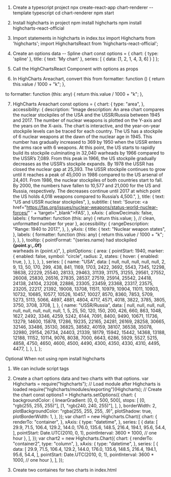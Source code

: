 1) Create a typescript project
npx create-react-app chart-renderer --template typescript
cd chart-renderer
npm start

2) Install highcharts in project
npm install highcharts
npm install highcharts-react-official

3) Import statements in highcharts in index.tsx
import Highcharts from 'highcharts';
import HighchartsReact from 'highcharts-react-official';

4) Create an options data -- Spline chart
const options = {
  chart: {
    type: 'spline'
  },
  title: {
    text: 'My chart'
  },
  series: [
    {
      data: [1, 2, 1, 4, 3, 6]
    }
  ]
};

5) Call the HighChartsReact Component with options as props
<!-- const App = () => (
  <div>
    <HighchartsReact highcharts={Highcharts} options={options} />
  </div>
); -->


6) In HighCharts Areachart, convert this from 
 formatter: function () {
   return this.value / 1000 + "k";
 },

 to
 formatter: function (this: any) {
    return this.value / 1000 + "k";
},

7) HighCharts Areachart
const options = {
    chart: {
      type: "area",
    },
    accessibility: {
      description:
        "Image description: An area chart compares the nuclear stockpiles of the USA and the USSR/Russia between 1945 and 2017. The number of nuclear weapons is plotted on the Y-axis and the years on the X-axis. The chart is interactive, and the year-on-year stockpile levels can be traced for each country. The US has a stockpile of 6 nuclear weapons at the dawn of the nuclear age in 1945. This number has gradually increased to 369 by 1950 when the USSR enters the arms race with 6 weapons. At this point, the US starts to rapidly build its stockpile culminating in 32,040 warheads by 1966 compared to the USSR’s 7,089. From this peak in 1966, the US stockpile gradually decreases as the USSR’s stockpile expands. By 1978 the USSR has closed the nuclear gap at 25,393. The USSR stockpile continues to grow until it reaches a peak of 45,000 in 1986 compared to the US arsenal of 24,401. From 1986, the nuclear stockpiles of both countries start to fall. By 2000, the numbers have fallen to 10,577 and 21,000 for the US and Russia, respectively. The decreases continue until 2017 at which point the US holds 4,018 weapons compared to Russia’s 4,500.",
    },
    title: {
      text: "US and USSR nuclear stockpiles",
    },
    subtitle: {
      text:
        'Source: <a href="https://fas.org/issues/nuclear-weapons/status-world-nuclear-forces/" ' +
        'target="_blank">FAS</a>',
    },
    xAxis: {
      allowDecimals: false,
      labels: {
        formatter: function (this: any) {
          return this.value;
        }, // clean, unformatted number for year
      },
      accessibility: {
        rangeDescription: "Range: 1940 to 2017.",
      },
    },
    yAxis: {
      title: {
        text: "Nuclear weapon states",
      },
      labels: {
        formatter: function (this: any) {
          return this.value / 1000 + "k";
        },
      },
    },
    tooltip: {
      pointFormat:
        "{series.name} had stockpiled <b>{point.y:,.0f}</b><br/>warheads in {point.x}",
    },
    plotOptions: {
      area: {
        pointStart: 1940,
        marker: {
          enabled: false,
          symbol: "circle",
          radius: 2,
          states: {
            hover: {
              enabled: true,
            },
          },
        },
      },
    },
    series: [
      {
        name: "USA",
        data: [
          null,
          null,
          null,
          null,
          null,
          2,
          9,
          13,
          50,
          170,
          299,
          438,
          841,
          1169,
          1703,
          2422,
          3692,
          5543,
          7345,
          12298,
          18638,
          22229,
          25540,
          28133,
          29463,
          31139,
          31175,
          31255,
          29561,
          27552,
          26008,
          25830,
          26516,
          27835,
          28537,
          27519,
          25914,
          25542,
          24418,
          24138,
          24104,
          23208,
          22886,
          23305,
          23459,
          23368,
          23317,
          23575,
          23205,
          22217,
          21392,
          19008,
          13708,
          11511,
          10979,
          10904,
          11011,
          10903,
          10732,
          10685,
          10577,
          10526,
          10457,
          10027,
          8570,
          8360,
          7853,
          5709,
          5273,
          5113,
          5066,
          4897,
          4881,
          4804,
          4717,
          4571,
          4018,
          3822,
          3785,
          3805,
          3750,
          3708,
          3708,
        ],
      },
      {
        name: "USSR/Russia",
        data: [
          null,
          null,
          null,
          null,
          null,
          null,
          null,
          null,
          null,
          1,
          5,
          25,
          50,
          120,
          150,
          200,
          426,
          660,
          863,
          1048,
          1627,
          2492,
          3346,
          4259,
          5242,
          6144,
          7091,
          8400,
          9490,
          10671,
          11736,
          13279,
          14600,
          15878,
          17286,
          19235,
          22165,
          24281,
          26169,
          28258,
          30665,
          32146,
          33486,
          35130,
          36825,
          38582,
          40159,
          38107,
          36538,
          35078,
          32980,
          29154,
          26734,
          24403,
          21339,
          18179,
          15942,
          15442,
          14368,
          13188,
          12188,
          11152,
          10114,
          9076,
          8038,
          7000,
          6643,
          6286,
          5929,
          5527,
          5215,
          4858,
          4750,
          4650,
          4600,
          4500,
          4490,
          4300,
          4350,
          4330,
          4310,
          4495,
          4477,
        ],
      },
    ],
  };

Optional When not using npm install highcharts
1) We can include script tags
<!-- <script src="https://code.highcharts.com/highcharts.js"></script>
<script src="https://code.highcharts.com/modules/exporting.js"></script>
<script src="https://code.highcharts.com/modules/export-data.js"></script>
<script src="https://code.highcharts.com/modules/accessibility.js"></script>   -->

2) Create a chart options data and two charts with that options.
var Highcharts = require("highcharts");
  // Load module after Highcharts is loaded
require("highcharts/modules/exporting")(Highcharts);
  // Create the chart
const options1 = Highcharts.setOptions({
    chart: {
      backgroundColor: {
        linearGradient: [0, 0, 500, 500],
        stops: [
          [0, "rgb(255, 255, 255)"],
          [1, "rgb(240, 240, 255)"],
        ],
      },
      borderWidth: 2,
      plotBackgroundColor: "rgba(255, 255, 255, .9)",
      plotShadow: true,
      plotBorderWidth: 1,
    },
  });
  var chart1 = new Highcharts.Chart({
    chart: {
      renderTo: "container",
    },
    xAxis: {
      type: "datetime",
    },
    series: [
      {
        data: [
          29.9, 71.5, 106.4, 129.2, 144.0, 176.0, 135.6, 148.5, 216.4, 194.1,
          95.6, 54.4,
        ],
        pointStart: Date.UTC(2010, 0, 1),
        pointInterval: 3600 * 1000, // one hour
      },
    ],
  });
  var chart2 = new Highcharts.Chart({
    chart: {
      renderTo: "container2",
      type: "column",
    },
    xAxis: {
      type: "datetime",
    },
    series: [
      {
        data: [
          29.9, 71.5, 106.4, 129.2, 144.0, 176.0, 135.6, 148.5, 216.4, 194.1,
          95.6, 54.4,
        ],
        pointStart: Date.UTC(2010, 0, 1),
        pointInterval: 3600 * 1000, // one hour
      },
    ],
  });

3) Create two containes for two charts in index.html
<!-- <div className="highcharts-figure">
        <div id="container"></div>
        <p className="highcharts-description">
          Demonstrating a basic area chart, also known as a mountain chart. Area
          charts are similar to line charts, but commonly used to visualize
          volumes.
        </p>
        <div id="container2"></div>
        <p className="highcharts-description">
          Area charts are similar to line charts, but commonly used to visualize
          volumes.
        </p> 
         </div> -->

